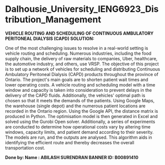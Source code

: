 # Dalhousie_University_IENG6923_Distribution_Management
**VEHICLE ROUTING AND SCHEDULING OF CONTINUOUS  AMBULATORY PERITONEAL DIALYSIS (CAPD) SOLUTION:**

One of the most challenging issues to resolve in a real-world setting is vehicle routing and scheduling. Numerous industries, including the food supply chain, the delivery of raw materials to companies, Uber, healthcare, the automotive industry, and others, use VRSP. The objective of this project is to set up a network of vehicles for scheduling and distributing Continuous Ambulatory Peritoneal Dialysis (CAPD) products throughout the province of Ontario. The project's main goals are to shorten patient wait times and lower operating costs. A vehicle routing and scheduling model with a time window and capacity is taken into consideration to prevent delays in the delivery of the CAPD fluids. Additionally, the vehicles' optimal path is chosen so that it meets the demands of the patients. Using Google Maps, the warehouse (single depot) and the numerous patient locations are recorded in the Ontario region. Using the Google API, the distance matrix is produced in Python. The optimisation model is then generated in Excel and solved using the Gurobi Open solver. Additionally, a series of experiments are conducted to determine how operational costs vary by altering time windows, capacity limits, and patient demand according to their severity. The models are run, and the outputs are analysed. This algorithm aids in identifying the efficient route and thereby decreases the overall transportation cost. 

**Done by:
Name : ABILASH SURENDRAN
BANNER ID: B00891410**
